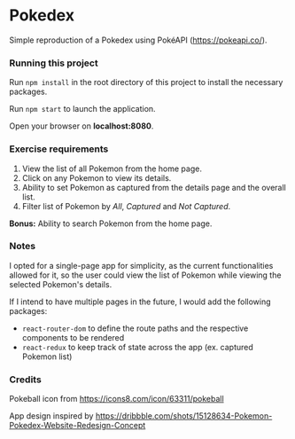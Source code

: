 # Pokedex
Simple reproduction of a Pokedex using PokéAPI (https://pokeapi.co/).

### Running this project

Run `npm install` in the root directory of this project to install the necessary packages.

Run `npm start` to launch the application.

Open your browser on **localhost:8080**.

### Exercise requirements

1. View the list of all Pokemon from the home page.
2. Click on any Pokemon to view its details.
3. Ability to set Pokemon as captured from the details page and the overall list.
4. Filter list of Pokemon by *All*, *Captured* and *Not Captured*.

**Bonus:** Ability to search Pokemon from the home page.

### Notes

I opted for a single-page app for simplicity, as the current functionalities allowed for it, so the user could view the list of Pokemon while viewing the selected Pokemon's details.

If I intend to have multiple pages in the future, I would add the following packages:
- `react-router-dom` to define the route paths and the respective components to be rendered
- `react-redux` to keep track of state across the app (ex. captured Pokemon list)

### Credits

Pokeball icon from https://icons8.com/icon/63311/pokeball

App design inspired by https://dribbble.com/shots/15128634-Pokemon-Pokedex-Website-Redesign-Concept
